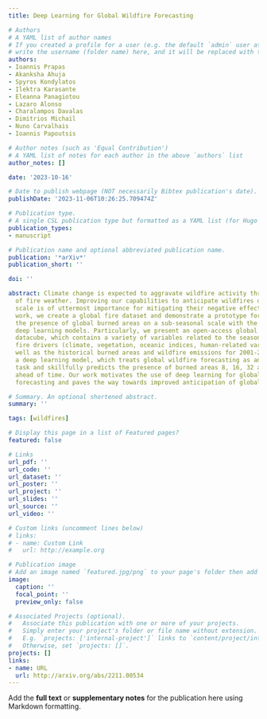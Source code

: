 ```yaml
---
title: Deep Learning for Global Wildfire Forecasting

# Authors
# A YAML list of author names
# If you created a profile for a user (e.g. the default `admin` user at `content/authors/admin/`), 
# write the username (folder name) here, and it will be replaced with their full name and linked to their profile.
authors:
- Ioannis Prapas
- Akanksha Ahuja
- Spyros Kondylatos
- Ilektra Karasante
- Eleanna Panagiotou
- Lazaro Alonso
- Charalampos Davalas
- Dimitrios Michail
- Nuno Carvalhais
- Ioannis Papoutsis

# Author notes (such as 'Equal Contribution')
# A YAML list of notes for each author in the above `authors` list
author_notes: []

date: '2023-10-16'

# Date to publish webpage (NOT necessarily Bibtex publication's date).
publishDate: '2023-11-06T10:26:25.709474Z'

# Publication type.
# A single CSL publication type but formatted as a YAML list (for Hugo requirements).
publication_types:
- manuscript

# Publication name and optional abbreviated publication name.
publication: '*arXiv*'
publication_short: ''

doi: ''

abstract: Climate change is expected to aggravate wildfire activity through the exacerbation
  of fire weather. Improving our capabilities to anticipate wildfires on a global
  scale is of uttermost importance for mitigating their negative effects. In this
  work, we create a global fire dataset and demonstrate a prototype for predicting
  the presence of global burned areas on a sub-seasonal scale with the use of segmentation
  deep learning models. Particularly, we present an open-access global analysis-ready
  datacube, which contains a variety of variables related to the seasonal and sub-seasonal
  fire drivers (climate, vegetation, oceanic indices, human-related variables), as
  well as the historical burned areas and wildfire emissions for 2001-2021. We train
  a deep learning model, which treats global wildfire forecasting as an image segmentation
  task and skillfully predicts the presence of burned areas 8, 16, 32 and 64 days
  ahead of time. Our work motivates the use of deep learning for global burned area
  forecasting and paves the way towards improved anticipation of global wildfire patterns.

# Summary. An optional shortened abstract.
summary: ''

tags: [wildfires]

# Display this page in a list of Featured pages?
featured: false

# Links
url_pdf: ''
url_code: ''
url_dataset: ''
url_poster: ''
url_project: ''
url_slides: ''
url_source: ''
url_video: ''

# Custom links (uncomment lines below)
# links:
# - name: Custom Link
#   url: http://example.org

# Publication image
# Add an image named `featured.jpg/png` to your page's folder then add a caption below.
image:
  caption: ''
  focal_point: ''
  preview_only: false

# Associated Projects (optional).
#   Associate this publication with one or more of your projects.
#   Simply enter your project's folder or file name without extension.
#   E.g. `projects: ['internal-project']` links to `content/project/internal-project/index.md`.
#   Otherwise, set `projects: []`.
projects: []
links:
- name: URL
  url: http://arxiv.org/abs/2211.00534
---
```


Add the **full text** or **supplementary notes** for the publication here using Markdown formatting.
